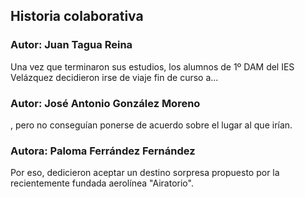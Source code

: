 ## Historia colaborativa

### Autor: Juan Tagua Reina
Una vez que terminaron sus estudios, los alumnos de 1º DAM del IES Velázquez decidieron irse de viaje fin de curso a...

### Autor: José Antonio González Moreno
, pero no conseguían ponerse de acuerdo sobre el lugar al que irían.

### Autora: Paloma Ferrández Fernández

Por eso, dedicieron aceptar un destino sorpresa propuesto por la recientemente fundada aerolínea "Airatorio". 
